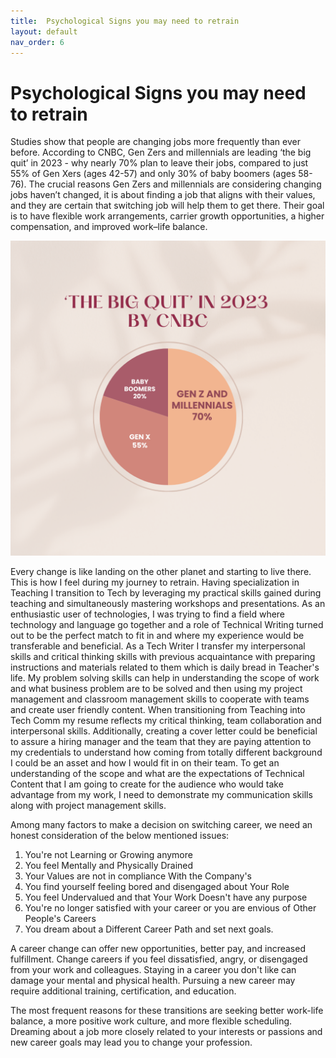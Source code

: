 ```yaml
---
title:  Psychological Signs you may need to retrain
layout: default
nav_order: 6
---
```


# Psychological Signs you may need to retrain

Studies show that people are changing jobs more frequently than ever before. According to CNBC, Gen Zers and millennials are leading ‘the big quit’ in 2023 - why nearly 70% plan to leave their jobs, compared to just 55% of Gen Xers (ages 42-57) and only 30% of baby boomers (ages 58-76). The crucial reasons Gen Zers and millennials are considering changing jobs haven’t changed, it is about finding 
a job that aligns with their values, and they are certain that switching job will help them to get there. Their goal is to have flexible work arrangements, carrier growth opportunities, a higher compensation, and improved work–life balance.

![a big quit chart](Pastel_Elegant_Minimalist_Budgeting_Rules_Infographic_Chart_Instagram_Post.png)

Every change is like landing on the other planet and starting to live there. This is how I feel during my journey to retrain. Having specialization in Teaching I transition to Tech by leveraging my practical skills gained during teaching and simultaneously mastering workshops and presentations. As an enthusiastic user of technologies, I was trying to find a field where technology and language go together and a role of Technical Writing turned out to be the perfect match to fit in and where my experience would be transferable and beneficial.
As a Tech Writer I transfer my interpersonal skills and critical thinking skills with previous  acquaintance with preparing instructions and materials related to them which is daily bread in Teacher's life. 
My problem solving skills can help in understanding the scope of work and what business problem are to be solved and then using my project management and classroom management skills to cooperate with teams and create user friendly content.
When transitioning from Teaching into Tech Comm my resume reflects my critical thinking, team collaboration and interpersonal skills.  Additionally,  creating a cover letter could be beneficial to assure a hiring manager and the team that they are paying attention to my credentials to understand how coming from totally different background I could be an asset and how I would fit in on their team.
To get an understanding of the scope and what are the expectations of Technical Content that I am going to create for the audience who would take advantage from my work, I need to demonstrate my communication skills along with project management skills.

Among many factors to make a decision on switching career, we need an honest consideration of the below mentioned issues:

1. You're not Learning or Growing anymore
2. You feel Mentally and Physically Drained
3. Your Values are not in compliance With the Company's
4. You find yourself feeling bored and disengaged about Your Role 
5. You feel Undervalued and that Your Work Doesn't have any purpose
6. You're no longer satisfied with your career or you are envious of Other People's Careers
7. You dream about a Different Career Path and set next goals.

A career change can offer new opportunities, better pay, and increased fulfillment.
Change careers if you feel dissatisfied, angry, or disengaged from your work and colleagues.
Staying in a career you don't like can damage your mental and physical health.
Pursuing a new career may require additional training, certification, and education.

The most frequent reasons for these transitions are seeking better work-life balance, a more positive work culture, and more flexible scheduling.
Dreaming about a job more closely related to your interests or passions and new career goals may lead you to change your profession.
